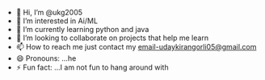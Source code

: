 - 👋 Hi, I’m @ukg2005
- 👀 I’m interested in Ai/ML
- 🌱 I’m currently learning python and java
- 💞️ I’m looking to collaborate on projects that help me learn
- 📫 How to reach me just contact my email-udaykirangorli05@gmail.com
- 😄 Pronouns: ...he
- ⚡ Fun fact: ...I am not fun to hang around with

<!---
ukg2005/ukg2005 is a ✨ special ✨ repository because its `README.md` (this file) appears on your GitHub profile.
You can click the Preview link to take a look at your changes.
--->
